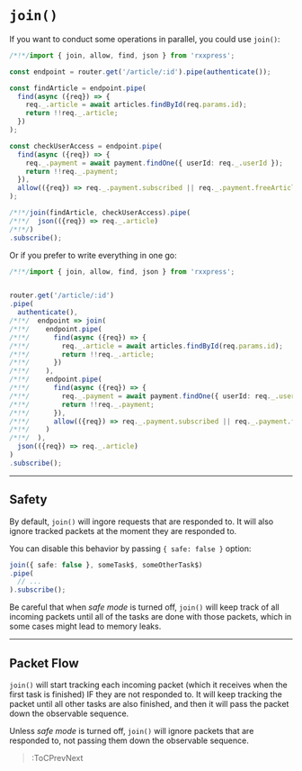 # `join()`

If you want to conduct some operations in parallel, you could use `join()`:

```ts
/*!*/import { join, allow, find, json } from 'rxxpress';

const endpoint = router.get('/article/:id').pipe(authenticate());                  // --> get the endpoint

const findArticle = endpoint.pipe(                                                 // --> find the requested article
  find(async ({req}) => {                                                          // --> find the requested article
    req._.article = await articles.findById(req.params.id);                        // --> find the requested article
    return !!req._.article;                                                        // --> find the requested article
  })                                                                               // --> find the requested article
);                                                                                 // --> find the requested article

const checkUserAccess = endpoint.pipe(                                             // --> check if user is subscribed or still have free articles
  find(async ({req}) => {                                                          // --> check if user is subscribed or still have free articles
    req._.payment = await payment.findOne({ userId: req._.userId });               // --> check if user is subscribed or still have free articles
    return !!req._.payment;                                                        // --> check if user is subscribed or still have free articles
  }),                                                                              // --> check if user is subscribed or still have free articles
  allow(({req}) => req._.payment.subscribed || req._.payment.freeArticles > 0)     // --> check if user is subscribed or still have free articles
);                                                                                 // --> check if user is subscribed or still have free articles

/*!*/join(findArticle, checkUserAccess).pipe(                                           // --> use `join()` to do two things in parallel ...
/*!*/  json(({req}) => req._.article)                                                   // --> respond with the article
/*!*/)
.subscribe();
```

Or if you prefer to write everything in one go:

```ts
/*!*/import { join, allow, find, json } from 'rxxpress';


router.get('/article/:id')
.pipe(
  authenticate(),                                                                    // --> authenticate the user
/*!*/  endpoint => join(                                                                  // --> use `join()` to do two things in parallel ...
/*!*/    endpoint.pipe(                                                                   // --> find the requested article
/*!*/      find(async ({req}) => {                                                        // --> find the requested article
/*!*/        req._.article = await articles.findById(req.params.id);                      // --> find the requested article
/*!*/        return !!req._.article;                                                      // --> find the requested article
/*!*/      })                                                                             // --> find the requested article
/*!*/    ),                                                                               // --> find the requested article
/*!*/    endpoint.pipe(                                                                   // --> check if user is subscribed or still have free articles
/*!*/      find(async ({req}) => {                                                        // --> check if user is subscribed or still have free articles
/*!*/        req._.payment = await payment.findOne({ userId: req._.userId });             // --> check if user is subscribed or still have free articles
/*!*/        return !!req._.payment;                                                      // --> check if user is subscribed or still have free articles
/*!*/      }),                                                                            // --> check if user is subscribed or still have free articles
/*!*/      allow(({req}) => req._.payment.subscribed || req._.payment.freeArticles > 0),  // --> check if user is subscribed or still have free articles
/*!*/    )                                                                                // --> check if user is subscribed or still have free articles
/*!*/  ),                                                                                 // --> both things done
  json(({req}) => req._.article)                                                     // --> respond with the article
)
.subscribe();
```

---

## Safety

By default, `join()` will ingore requests that are responded to. It will also ignore tracked
packets at the moment they are responded to.

You can disable this behavior by passing `{ safe: false }` option:

```ts
join({ safe: false }, someTask$, someOtherTask$)
.pipe(
  // ...
).subscribe();
```

Be careful that when _safe mode_ is turned off, `join()` will keep track of all incoming packets
until all of the tasks are done with those packets, which in some cases might lead to
memory leaks.

---

## Packet Flow

`join()` will start tracking each incoming packet (which it receives when the first task is finished)
IF they are not responded to. It will keep tracking the packet until all other tasks are also
finished, and then it will pass the packet down the observable sequence.

Unless _safe mode_ is turned off, `join()` will ignore packets that are responded to, not passing
them down the observable sequence.

> :ToCPrevNext